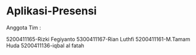 # Aplikasi-Presensi
Anggota Tim :

5200411165-Rizki Fegiyanto
5300411167-Rian Luthfi
5200411161-M.Tamam Huda
5200411136-iqbal al fatah
